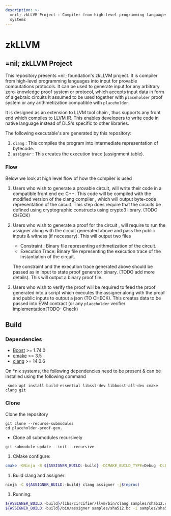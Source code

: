 ```yaml
---
description: >-
  =nil; zkLLVM Project : Compiler from high-level programming languages to proof
  systems
---
```


# zkLLVM



## =nil; zkLLVM Project

This repository presents =nil; foundation's zkLLVM project. It is compiler from high-level programming languages into input for provable computations protocols. It can be used to generate input for any arbitrary zero-knowledge proof system or protocol, which accepts input data in form of algebraic circuits It assumed to be used together with `placeholder` proof system or any arithmetization compatible with `placeholder`.

It is designed as an extension to LLVM tool chain , thus supports any front end which compiles to LLVM IR. This enables developers to write code in native language instead of DLS's specific to other libraries.

The following executable's are generated by this repository:

1. `clang` : This compiles the program into intermediate representation of bytecode.
2. `assigner` : This creates the execution trace (assignment table).

### Flow

Below we look at high level flow of how the compiler is used

1. Users who wish to generate a provable circuit, will write their code in a compatible front end ex: C++. This code will be compiled with the modified version of the clang compiler , which will output byte-code representation of the circuit. This step does require that the circuits be defined using cryptographic constructs using crypto3 library. (TODO CHECK)
2.  Users who wish to generate a proof for the circuit , will require to run the assigner along with the circuit generated above and pass the public inputs & witness (if necessary). This will output two files

    * Constraint : Binary file representing arithmetization of the circuit.
    * Execution Trace: Binary file representing the execution trace of the instantiation of the circuit.

    The constraint and the execution trace generated above should be passed as in input to state proof generator binary. (TODO add more details). This will output a binary proof file.
3. Users who wish to verify the proof will be required to feed the proof generated into a script which executes the assigner along with the proof and public inputs to output a json (TO CHECK). This creates data to be passed into EVM contract (or any `placeholder` verifier implementation(TODO- Check)

## Build



### Dependencies

* [Boost](https://www.boost.org/) >= 1.74.0
* [cmake](https://cmake.org/) >= 3.5
* [clang](https://clang.llvm.org/) >= 14.0.6

On \*nix systems, the following dependencies need to be present & can be installed using the following command

```
 sudo apt install build-essential libssl-dev libboost-all-dev cmake clang git
```

### Clone

Clone the repository

```
git clone --recurse-submodules 
cd placeholder-proof-gen.
```

* Clone all submodules recursively

```
git submodule update --init --recursive
```

1. CMake configure:

```bash
cmake -GNinja -B ${ASSIGNER_BUILD:-build} -DCMAKE_BUILD_TYPE=Debug -DLLVM_ENABLE_PROJECTS=clang .
```

1. Build clang and assigner:

```bash
ninja -C ${ASSIGNER_BUILD:-build} clang assigner -j$(nproc)
```

1. Running:

```bash
${ASSIGNER_BUILD:-build}/libs/circifier/llvm/bin/clang samples/sha512.cpp -emit-llvm -c -O1 -o samples/sha512.bc
${ASSIGNER_BUILD:-build}/bin/assigner samples/sha512.bc -i samples/sha512.inp
```
